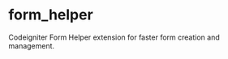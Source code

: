 form_helper
===========

Codeigniter Form Helper extension for faster form creation and management.

